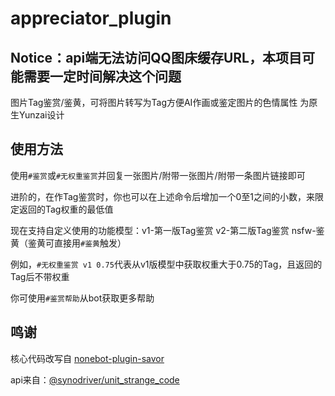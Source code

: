 # appreciator_plugin
## Notice：api端无法访问QQ图床缓存URL，本项目可能需要一定时间解决这个问题
图片Tag鉴赏/鉴黄，可将图片转写为Tag方便AI作画或鉴定图片的色情属性  为原生Yunzai设计

## 使用方法
使用`#鉴赏`或`#无权重鉴赏`并回复一张图片/附带一张图片/附带一条图片链接即可

进阶的，在作Tag鉴赏时，你也可以在上述命令后增加一个0至1之间的小数，来限定返回的Tag权重的最低值

现在支持自定义使用的功能模型：v1-第一版Tag鉴赏 v2-第二版Tag鉴赏 nsfw-鉴黄（鉴黄可直接用`#鉴黄`触发）

例如，`#无权重鉴赏 v1 0.75`代表从v1版模型中获取权重大于0.75的Tag，且返回的Tag后不带权重

你可使用`#鉴赏帮助`从bot获取更多帮助

## 鸣谢
核心代码改写自 [nonebot-plugin-savor](https://github.com/A-kirami/nonebot-plugin-savor)

api来自：[@synodriver/unit_strange_code](https://github.com/synodriver/unit_strange_code)
